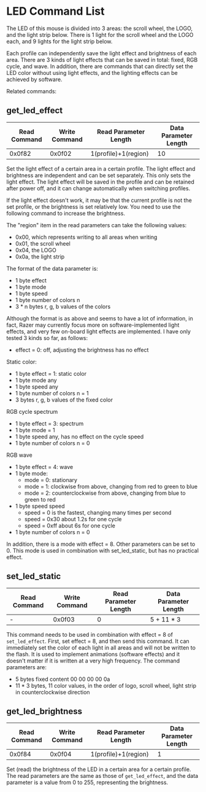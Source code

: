 # LED Command List

The LED of this mouse is divided into 3 areas: the scroll wheel, the LOGO, and the light strip below. There is 1 light for the scroll wheel and the LOGO each, and 9 lights for the light strip below.

Each profile can independently save the light effect and brightness of each area. There are 3 kinds of light effects that can be saved in total: fixed, RGB cycle, and wave. In addition, there are commands that can directly set the LED color without using light effects, and the lighting effects can be achieved by software.

Related commands:

## get_led_effect

| Read Command | Write Command | Read Parameter Length | Data Parameter Length |
| ------------ | ------------- | --------------------- | --------------------- |
| 0x0f82       | 0x0f02        | 1(profile)+1(region)  | 10                    |

Set the light effect of a certain area in a certain profile. The light effect and brightness are independent and can be set separately. This only sets the light effect. The light effect will be saved in the profile and can be retained after power off, and it can change automatically when switching profiles.

If the light effect doesn't work, it may be that the current profile is not the set profile, or the brightness is set relatively low. You need to use the following command to increase the brightness.

The "region" item in the read parameters can take the following values:

- 0x00, which represents writing to all areas when writing
- 0x01, the scroll wheel
- 0x04, the LOGO
- 0x0a, the light strip

The format of the data parameter is:

- 1 byte effect
- 1 byte mode
- 1 byte speed
- 1 byte number of colors n
- 3 \* n bytes r, g, b values of the colors

Although the format is as above and seems to have a lot of information, in fact, Razer may currently focus more on software-implemented light effects, and very few on-board light effects are implemented. I have only tested 3 kinds so far, as follows:

- effect = 0: off, adjusting the brightness has no effect

Static color:

- 1 byte effect = 1: static color
- 1 byte mode any
- 1 byte speed any
- 1 byte number of colors n = 1
- 3 bytes r, g, b values of the fixed color

RGB cycle spectrum

- 1 byte effect = 3: spectrum
- 1 byte mode = 1
- 1 byte speed any, has no effect on the cycle speed
- 1 byte number of colors n = 0

RGB wave

- 1 byte effect = 4: wave
- 1 byte mode:
  - mode = 0: stationary
  - mode = 1: clockwise from above, changing from red to green to blue
  - mode = 2: counterclockwise from above, changing from blue to green to red
- 1 byte speed speed
  - speed = 0 is the fastest, changing many times per second
  - speed = 0x30 about 1.2s for one cycle
  - speed = 0xff about 6s for one cycle
- 1 byte number of colors n = 0

In addition, there is a mode with effect = 8. Other parameters can be set to 0. This mode is used in combination with set_led_static, but has no practical effect.

## set_led_static

| Read Command | Write Command | Read Parameter Length | Data Parameter Length |
| ------------ | ------------- | --------------------- | --------------------- |
| -            | 0x0f03        | 0                     | 5 + 11 \* 3           |

This command needs to be used in combination with effect = 8 of `set_led_effect`. First, set effect = 8, and then send this command. It can immediately set the color of each light in all areas and will not be written to the flash. It is used to implement animations (software effects) and it doesn't matter if it is written at a very high frequency.
The command parameters are:

- 5 bytes fixed content 00 00 00 00 0a
- 11 \* 3 bytes, 11 color values, in the order of logo, scroll wheel, light strip in counterclockwise direction

## get_led_brightness

| Read Command | Write Command | Read Parameter Length | Data Parameter Length |
| ------------ | ------------- | --------------------- | --------------------- |
| 0x0f84       | 0x0f04        | 1(profile)+1(region)  | 1                     |

Set (read) the brightness of the LED in a certain area for a certain profile. The read parameters are the same as those of `get_led_effect`, and the data parameter is a value from 0 to 255, representing the brightness.

